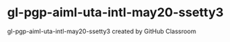 # gl-pgp-aiml-uta-intl-may20-ssetty3
gl-pgp-aiml-uta-intl-may20-ssetty3 created by GitHub Classroom
